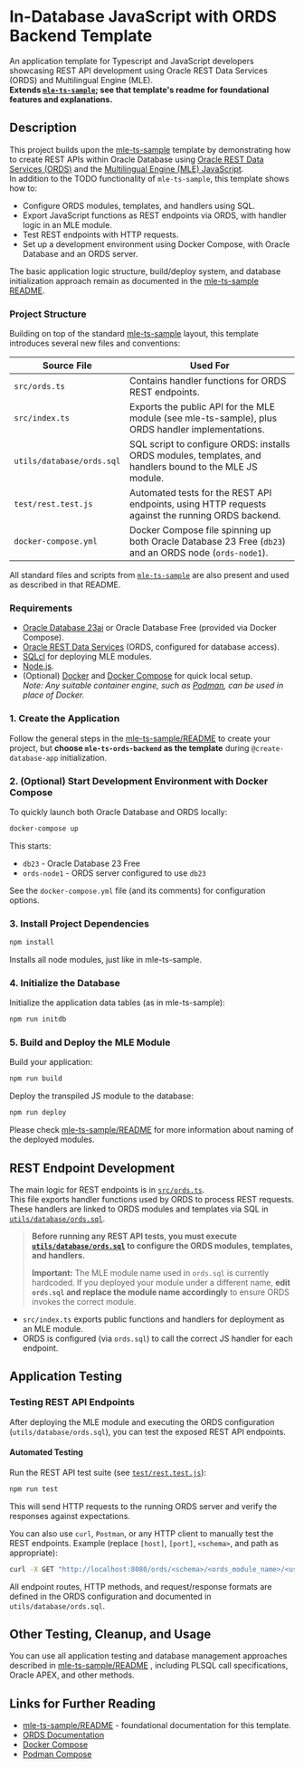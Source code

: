 <!-- markdownlint-disable MD013 -->

# In-Database JavaScript with ORDS Backend Template

An application template for Typescript and JavaScript developers showcasing REST API development using Oracle REST Data Services (ORDS) and Multilingual Engine (MLE).  
**Extends [`mle-ts-sample`](../mle-ts-sample/README.md); see that template's readme for foundational features and explanations.**

## Description

This project builds upon the [mle-ts-sample](../mle-ts-sample/README.md) template by demonstrating how to create REST APIs within Oracle Database using [Oracle REST Data Services (ORDS)](https://docs.oracle.com/en/database/oracle/oracle-rest-data-services/) and the [Multilingual Engine (MLE) JavaScript](https://docs.oracle.com/en/database/oracle/oracle-database/23/mlejs/introduction-to-mle.html).  
In addition to the TODO functionality of `mle-ts-sample`, this template shows how to:

- Configure ORDS modules, templates, and handlers using SQL.
- Export JavaScript functions as REST endpoints via ORDS, with handler logic in an MLE module.
- Test REST endpoints with HTTP requests.
- Set up a development environment using Docker Compose, with Oracle Database and an ORDS server.

The basic application logic structure, build/deploy system, and database initialization approach remain as documented in the [mle-ts-sample README](../mle-ts-sample/README.md).

### Project Structure

Building on top of the standard [mle-ts-sample](../mle-ts-sample/README.md) layout, this template introduces several new files and conventions:

| Source File                       | Used For                                                                               |
| ---------------------------------- | ------------------------------------------------------------------------------------- |
| `src/ords.ts`                     | Contains handler functions for ORDS REST endpoints.                      |
| `src/index.ts`                    | Exports the public API for the MLE module (see mle-ts-sample), plus ORDS handler implementations.                |
| `utils/database/ords.sql`         | SQL script to configure ORDS: installs ORDS modules, templates, and handlers bound to the MLE JS module.           |
| `test/rest.test.js`               | Automated tests for the REST API endpoints, using HTTP requests against the running ORDS backend.                  |
| `docker-compose.yml`              | Docker Compose file spinning up both Oracle Database 23 Free (`db23`) and an ORDS node (`ords-node1`).             |

All standard files and scripts from [`mle-ts-sample`](../mle-ts-sample/README.md) are also present and used as described in that README.

### Requirements

- [Oracle Database 23ai](https://www.oracle.com/database/) or Oracle Database Free (provided via Docker Compose).
- [Oracle REST Data Services](https://www.oracle.com/database/technologies/appdev/rest.html) (ORDS, configured for database access).
- [SQLcl](https://www.oracle.com/database/sqldeveloper/technologies/sqlcl) for deploying MLE modules.
- [Node.js](https://nodejs.org/).
- (Optional) [Docker](https://www.docker.com/) and [Docker Compose](https://docs.docker.com/compose/) for quick local setup.  
  _Note: Any suitable container engine, such as [Podman](https://podman.io/), can be used in place of Docker._

### 1. Create the Application

Follow the general steps in the [mle-ts-sample/README](../mle-ts-sample/README.md#getting-started) to create your project, but **choose `mle-ts-ords-backend` as the template** during `@create-database-app` initialization.

### 2. (Optional) Start Development Environment with Docker Compose

To quickly launch both Oracle Database and ORDS locally:

```bash
docker-compose up
```
This starts:

- `db23` - Oracle Database 23 Free
- `ords-node1` - ORDS server configured to use `db23`

See the `docker-compose.yml` file (and its comments) for configuration options.

### 3. Install Project Dependencies

```bash
npm install
```

Installs all node modules, just like in mle-ts-sample.

### 4. Initialize the Database

Initialize the application data tables (as in mle-ts-sample):

```bash
npm run initdb
```

### 5. Build and Deploy the MLE Module

Build your application:

```bash
npm run build
```

Deploy the transpiled JS module to the database:

```bash
npm run deploy
```

Please check [mle-ts-sample/README](../mle-ts-sample/README.md) for more information about naming of the deployed modules.

## REST Endpoint Development

The main logic for REST endpoints is in [`src/ords.ts`](src/ords.ts).  
This file exports handler functions used by ORDS to process REST requests. These handlers are linked to ORDS modules and templates via SQL in [`utils/database/ords.sql`](utils/database/ords.sql).

> **Before running any REST API tests, you must execute [`utils/database/ords.sql`](utils/database/ords.sql) to configure the ORDS modules, templates, and handlers.**
> 
> **Important:** The MLE module name used in `ords.sql` is currently hardcoded. If you deployed your module under a different name, **edit `ords.sql` and replace the module name accordingly** to ensure ORDS invokes the correct module.

- `src/index.ts` exports public functions and handlers for deployment as an MLE module.
- ORDS is configured (via `ords.sql`) to call the correct JS handler for each endpoint.

## Application Testing

### Testing REST API Endpoints

After deploying the MLE module and executing the ORDS configuration (`utils/database/ords.sql`), you can test the exposed REST API endpoints.

#### Automated Testing

Run the REST API test suite (see [`test/rest.test.js`](test/rest.test.js)):

```bash
npm run test
```

This will send HTTP requests to the running ORDS server and verify the responses against expectations.

You can also use `curl`, `Postman`, or any HTTP client to manually test the REST endpoints.
Example (replace `[host]`, `[port]`, `<schema>`, and path as appropriate):

```bash
curl -X GET "http://localhost:8080/ords/<schema>/<ords_module_name>/<user_id>"
```

All endpoint routes, HTTP methods, and request/response formats are defined in the ORDS configuration and documented in `utils/database/ords.sql`.

## Other Testing, Cleanup, and Usage

You can use all application testing and database management approaches described in [mle-ts-sample/README](../mle-ts-sample/README.md) , including PLSQL call specifications, Oracle APEX, and other methods.

## Links for Further Reading
- [mle-ts-sample/README](../mle-ts-sample/README.md) - foundational documentation for this template.
- [ORDS Documentation](https://docs.oracle.com/en/database/oracle/oracle-rest-data-services/index.html)
- [Docker Compose](https://docs.docker.com/compose/)
- [Podman Compose](https://docs.podman.io/en/v5.3.1/markdown/podman-compose.1.html)